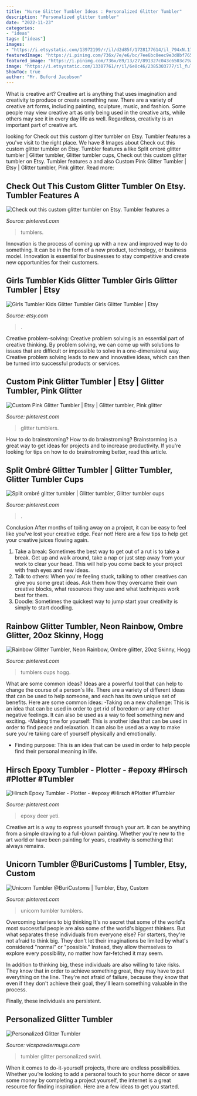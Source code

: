 ```yaml
---
title: "Nurse Glitter Tumbler Ideas : Personalized Glitter Tumbler"
description: "Personalized glitter tumbler"
date: "2022-11-23"
categories:
- "ideas"
tags: ["ideas"]
images:
- "https://i.etsystatic.com/13972199/r/il/d2d85f/1728177614/il_794xN.1728177614_190d.jpg"
featuredImage: "https://i.pinimg.com/736x/7e/e6/bc/7ee6bc0eec9e3d8bf765dff9af17aaef.jpg"
featured_image: "https://i.pinimg.com/736x/89/13/27/891327c043c6503c79aca37fa4410ff1.jpg"
image: "https://i.etsystatic.com/13307761/r/il/6e0c46/2385303777/il_fullxfull.2385303777_shpu.jpg"
ShowToc: true
author: "Mr. Buford Jacobson"
---
```



What is creative art?
Creative art is anything that uses imagination and creativity to produce or create something new. There are a variety of creative art forms, including painting, sculpture, music, and fashion. Some people may view creative art as only being used in the creative arts, while others may see it in every day life as well. Regardless, creativity is an important part of creative art.

	

		
looking for Check out this custom glitter tumbler on Etsy. Tumbler features a you've visit to the right place. We have 8 Images about Check out this custom glitter tumbler on Etsy. Tumbler features a like Split ombré glitter tumbler | Glitter tumbler, Glitter tumbler cups, Check out this custom glitter tumbler on Etsy. Tumbler features a and also Custom Pink Glitter Tumbler | Etsy | Glitter tumbler, Pink glitter. Read more:
		
    
## Check Out This Custom Glitter Tumbler On Etsy. Tumbler Features A

<img loading=lazy src="https://i.pinimg.com/736x/89/13/27/891327c043c6503c79aca37fa4410ff1.jpg" onerror="this.onerror=null;this.src='https://tse1.mm.bing.net/th?id=OIP.LchhZULIWWGhauMlRaYWYwHaKe&amp;pid=15.1';" alt="Check out this custom glitter tumbler on Etsy. Tumbler features a">

_Source: pinterest.com_

>tumblers. 

	

Innovation is the process of coming up with a new and improved way to do something. It can be in the form of a new product, technology, or business model. Innovation is essential for businesses to stay competitive and create new opportunities for their customers.

    
## Girls Tumbler Kids Glitter Tumbler Girls Glitter Tumbler | Etsy

<img loading=lazy src="https://i.etsystatic.com/13972199/r/il/d2d85f/1728177614/il_794xN.1728177614_190d.jpg" onerror="this.onerror=null;this.src='https://tse4.mm.bing.net/th?id=OIP.LvI5l-Q9QrraPReK5uY_qgHaJ4&amp;pid=15.1';" alt="Girls Tumbler Kids Glitter Tumbler Girls Glitter Tumbler | Etsy">

_Source: etsy.com_

>. 

	

Creative problem-solving:
Creative problem solving is an essential part of creative thinking. By problem solving, we can come up with solutions to issues that are difficult or impossible to solve in a one-dimensional way. Creative problem solving leads to new and innovative ideas, which can then be turned into successful products or services.

    
## Custom Pink Glitter Tumbler | Etsy | Glitter Tumbler, Pink Glitter

<img loading=lazy src="https://i.pinimg.com/736x/92/1c/d8/921cd8e633c5c140fc7f5f1dd119ec1e.jpg" onerror="this.onerror=null;this.src='https://tse2.mm.bing.net/th?id=OIP.uy2B_ikCC8vwGmeY5hX3MAHaJ3&amp;pid=15.1';" alt="Custom Pink Glitter Tumbler | Etsy | Glitter tumbler, Pink glitter">

_Source: pinterest.com_

>glitter tumblers. 

	

How to do brainstroming?
How to do brainstroming? Brainstorming is a great way to get ideas for projects and to increase productivity. If you're looking for tips on how to do brainstroming better, read this article.

    
## Split Ombré Glitter Tumbler | Glitter Tumbler, Glitter Tumbler Cups

<img loading=lazy src="https://i.pinimg.com/736x/7e/e6/bc/7ee6bc0eec9e3d8bf765dff9af17aaef.jpg" onerror="this.onerror=null;this.src='https://tse2.mm.bing.net/th?id=OIP.vQjgfLypLnPTbbLQvRUxsAHaHa&amp;pid=15.1';" alt="Split ombré glitter tumbler | Glitter tumbler, Glitter tumbler cups">

_Source: pinterest.com_

>. 

	

Conclusion
After months of toiling away on a project, it can be easy to feel like you've lost your creative edge. Fear not! Here are a few tips to help get your creative juices flowing again.
1. Take a break: Sometimes the best way to get out of a rut is to take a break. Get up and walk around, take a nap or just step away from your work to clear your head. This will help you come back to your project with fresh eyes and new ideas.
2. Talk to others: When you're feeling stuck, talking to other creatives can give you some great ideas. Ask them how they overcame their own creative blocks, what resources they use and what techniques work best for them.
3. Doodle: Sometimes the quickest way to jump start your creativity is simply to start doodling.

    
## Rainbow Glitter Tumbler, Neon Rainbow, Ombre Glitter, 20oz Skinny, Hogg

<img loading=lazy src="https://i.pinimg.com/736x/b6/4b/80/b64b801b4362de6dd9b2eca581921034.jpg" onerror="this.onerror=null;this.src='https://tse3.mm.bing.net/th?id=OIP.xMw3YslQKdFFExKVXixjWwHaJ3&amp;pid=15.1';" alt="Rainbow Glitter Tumbler, Neon Rainbow, Ombre glitter, 20oz Skinny, Hogg">

_Source: pinterest.com_

>tumblers cups hogg. 

	

What are some common ideas?
Ideas are a powerful tool that can help to change the course of a person's life. There are a variety of different ideas that can be used to help someone, and each has its own unique set of benefits. Here are some common ideas: 
-Taking on a new challenge: This is an idea that can be used in order to get rid of boredom or any other negative feelings. It can also be used as a way to feel something new and exciting. 
-Making time for yourself: This is another idea that can be used in order to find peace and relaxation. It can also be used as a way to make sure you're taking care of yourself physically and emotionally. 
- Finding purpose: This is an idea that can be used in order to help people find their personal meaning in life.

    
## Hirsch Epoxy Tumbler - Plotter - #epoxy #Hirsch #Plotter #Tumbler

<img loading=lazy src="https://i.pinimg.com/736x/83/0a/6c/830a6c060a60685f4094a873d450be0f.jpg" onerror="this.onerror=null;this.src='https://tse4.mm.bing.net/th?id=OIP.-cLa3fHZYvkelznH2sOXLgHaJ4&amp;pid=15.1';" alt="Hirsch Epoxy Tumbler - Plotter - #epoxy #Hirsch #Plotter #Tumbler">

_Source: pinterest.com_

>epoxy deer yeti. 

	

Creative art is a way to express yourself through your art. It can be anything from a simple drawing to a full-blown painting. Whether you're new to the art world or have been painting for years, creativity is something that always remains.

    
## Unicorn Tumbler @BuriCustoms | Tumbler, Etsy, Custom

<img loading=lazy src="https://i.pinimg.com/736x/57/3d/ee/573dee91262bb50dfc6ebfb04e4ce2fc.jpg" onerror="this.onerror=null;this.src='https://tse1.mm.bing.net/th?id=OIP.SoAVFZOY15hxe09ndxHVcwHaJ3&amp;pid=15.1';" alt="Unicorn Tumbler @BuriCustoms | Tumbler, Etsy, Custom">

_Source: pinterest.com_

>unicorn tumbler tumblers. 

	

Overcoming barriers to big thinking
It's no secret that some of the world's most successful people are also some of the world's biggest thinkers. But what separates these individuals from everyone else?
For starters, they're not afraid to think big. They don't let their imaginations be limited by what's considered "normal" or "possible." Instead, they allow themselves to explore every possibility, no matter how far-fetched it may seem.

In addition to thinking big, these individuals are also willing to take risks. They know that in order to achieve something great, they may have to put everything on the line. They're not afraid of failure, because they know that even if they don't achieve their goal, they'll learn something valuable in the process.

 Finally, these individuals are persistent.

    
## Personalized Glitter Tumbler

<img loading=lazy src="https://i.etsystatic.com/13307761/r/il/6e0c46/2385303777/il_fullxfull.2385303777_shpu.jpg" onerror="this.onerror=null;this.src='https://tse1.mm.bing.net/th?id=OIP.H0yhiUnHpak53gzMZ5ajIQHaHa&amp;pid=15.1';" alt="Personalized Glitter Tumbler">

_Source: vicspowdermugs.com_

>tumbler glitter personalized swirl. 

	

When it comes to do-it-yourself projects, there are endless possibilities. Whether you’re looking to add a personal touch to your home décor or save some money by completing a project yourself, the internet is a great resource for finding inspiration. Here are a few ideas to get you started.

